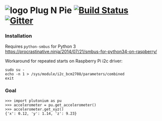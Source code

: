 # ![logo](https://raw.githubusercontent.com/villasv/plugandpie/master/docs/icon.png) Plug N Pie [![Build Status](https://travis-ci.org/villasv/plugandpie.svg?branch=master)](https://travis-ci.org/villasv/plugandpie) [![Gitter](https://badges.gitter.im/villasv/plugandpie.svg)](https://gitter.im/villasv/plugandpie?utm_source=badge&utm_medium=badge&utm_campaign=pr-badge)

### Installation
Requires `python-smbus` for Python 3
https://procrastinative.ninja/2014/07/21/smbus-for-python34-on-raspberry/


Workaround for repeated starts on Raspberry Pi i2c driver:
```
sudo su -
echo -n 1 > /sys/module/i2c_bcm2708/parameters/combined
exit
```

### Goal
```
>>> import plutonium as pu
>>> accelerometer = pu.get_accelerometer()
>>> accelerometer.get_xyz()
{'x': 0.12, 'y': 1.14, 'z': 9.23}
```
